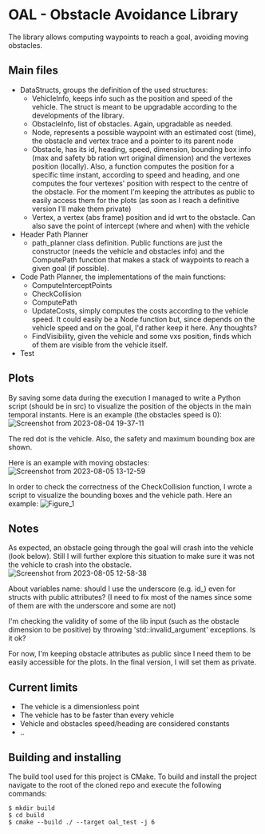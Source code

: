 # OAL - Obstacle Avoidance Library
The library allows computing waypoints to reach a goal, avoiding moving obstacles.  


## Main files
- DataStructs, groups the definition of the used structures:
    - VehicleInfo, keeps info such as the position and speed of the vehicle. The struct is meant to be upgradable according to the developments of the library.
    - ObstacleInfo, list of obstacles. Again, upgradable as needed.
    - Node, represents a possible waypoint with an estimated cost (time), the obstacle and vertex trace and a pointer to its parent node
    - Obstacle, has its id, heading, speed, dimension, bounding box info (max and safety bb ration wrt original dimension) and the vertexes position (locally). Also, a function computes the position for a specific time instant, according to speed and heading, and one computes the four vertexes' position with respect to the centre of the obstacle. For the moment I'm keeping the attributes as public to easily access them for the plots (as soon as I reach a definitive version I'll make them private)
    - Vertex, a vertex (abs frame) position and id wrt to the obstacle. Can also save the point of intercept (where and when) with the vehicle
- Header Path Planner
    - path_planner class definition. Public functions are just the constructor (needs the vehicle and obstacles info) and the ComputePath function that makes a stack of waypoints to reach a given goal (if possible).
- Code Path Planner, the implementations of the main functions:
    - ComputeInterceptPoints
    - CheckCollision
    - ComputePath
    - UpdateCosts, simply computes the costs according to the vehicle speed. It could easily be a Node function but, since depends on the vehicle speed and on the goal, I'd rather keep it here. Any thoughts?
    - FindVisibility, given the vehicle and some vxs position, finds which of them are visible from the vehicle itself.
- Test

## Plots
By saving some data during the execution I managed to write a Python script (should be in src) to visualize the position of the objects in the main temporal instants. Here is an example (the obstacles speed is 0):
![Screenshot from 2023-08-04 19-37-11](https://github.com/SamueleD98/oal/assets/28822110/49a516e2-9ec3-45a8-9d1b-cb6d716a0168)

The red dot is the vehicle. Also, the safety and maximum bounding box are shown.  

Here is an example with moving obstacles:
![Screenshot from 2023-08-05 13-12-59](https://github.com/SamueleD98/oal/assets/28822110/e671a79e-a710-4bd0-a516-be01c5f3d21d)  

In order to check the correctness of the CheckCollision function, I wrote a script to visualize the bounding boxes and the vehicle path. Here an example:
![Figure_1](https://github.com/SamueleD98/oal/assets/28822110/34b667d5-8ca8-4d2a-bca5-49d13a8e3098)



## Notes  

As expected, an obstacle going through the goal will crash into the vehicle (look below). Still I will further explore this situation to make sure it was not the vehicle to crash into the obstacle.
![Screenshot from 2023-08-05 12-58-38](https://github.com/SamueleD98/oal/assets/28822110/35e7df1a-1307-4d52-b4d0-e2e41c4beefc)  

About variables name: should I use the underscore (e.g. id_) even for structs with public attributes? (I need to fix most of the names since some of them are with the underscore and some are not)  

I'm checking the validity of some of the lib input (such as the obstacle dimension to be positive) by throwing 'std::invalid_argument' exceptions. Is it ok?  

For now, I'm keeping obstacle attributes as public since I need them to be easily accessible for the plots. In the final version, I will set them as private.  



## Current limits

- The vehicle is a dimensionless point
- The vehicle has to be faster than every vehicle
- Vehicle and obstacles speed/heading are considered constants
- ..

## Building and installing

The build tool used for this project is CMake. To build and install the project navigate to the root of the cloned repo and execute the following commands:

    $ mkdir build
    $ cd build
    $ cmake --build ./ --target oal_test -j 6
